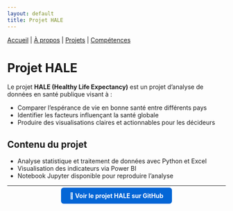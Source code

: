 ```yaml
---
layout: default
title: Projet HALE
---
```


[Accueil](/) | [À propos](/about) | [Projets](/projects) | [Compétences](/skills)

# Projet HALE

Le projet **HALE (Healthy Life Expectancy)** est un projet d’analyse de données en santé publique visant à :  

- Comparer l’espérance de vie en bonne santé entre différents pays  
- Identifier les facteurs influençant la santé globale  
- Produire des visualisations claires et actionnables pour les décideurs  

## Contenu du projet
- Analyse statistique et traitement de données avec Python et Excel  
- Visualisation des indicateurs via Power BI  
- Notebook Jupyter disponible pour reproduire l’analyse

---

<p align="center">
  <a href="https://github.com/Antoineb-data/HALE-Analyse-dataset-OMS " target="_blank" style="background-color:#0366d6; color:white; padding:10px 20px; text-decoration:none; border-radius:6px; font-weight:bold;">
    🚀 Voir le projet HALE sur GitHub
  </a>
</p>
